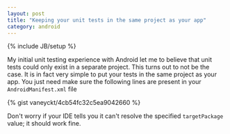 ```yaml
---
layout: post
title: "Keeping your unit tests in the same project as your app"
category: android
---
```

{% include JB/setup %}

My initial unit testing experience with Android let me to believe that unit tests could only exist in a separate project. This turns out to not be the case. It is in fact very simple to put your tests in the same project as your app. You just need make sure the following lines are present in your `AndroidManifest.xml` file

{% gist vaneyckt/4cb54fc32c5ea9042660 %}

Don't worry if your IDE tells you it can't resolve the specified `targetPackage` value; it should work fine.
